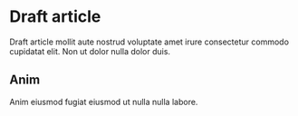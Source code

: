 # Draft article

Draft article mollit aute nostrud voluptate amet irure consectetur commodo cupidatat elit. Non ut dolor nulla dolor duis. 

## Anim
Anim eiusmod fugiat eiusmod ut nulla nulla labore.

